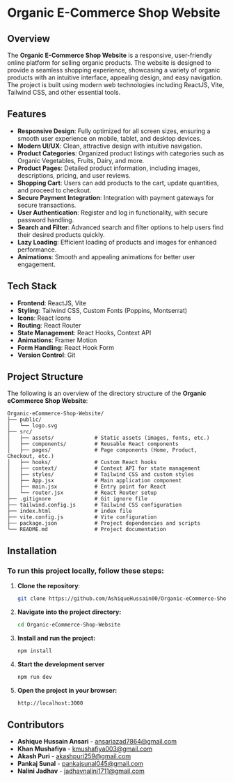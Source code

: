 # Organic E-Commerce Shop Website

## Overview

The **Organic E-Commerce Shop Website** is a responsive, user-friendly online platform for selling organic products. The website is designed to provide a seamless shopping experience, showcasing a variety of organic products with an intuitive interface, appealing design, and easy navigation. The project is built using modern web technologies including ReactJS, Vite, Tailwind CSS, and other essential tools.

## Features

- **Responsive Design**: Fully optimized for all screen sizes, ensuring a smooth user experience on mobile, tablet, and desktop devices.
- **Modern UI/UX**: Clean, attractive design with intuitive navigation.
- **Product Categories**: Organized product listings with categories such as Organic Vegetables, Fruits, Dairy, and more.
- **Product Pages**: Detailed product information, including images, descriptions, pricing, and user reviews.
- **Shopping Cart**: Users can add products to the cart, update quantities, and proceed to checkout.
- **Secure Payment Integration**: Integration with payment gateways for secure transactions.
- **User Authentication**: Register and log in functionality, with secure password handling.
- **Search and Filter**: Advanced search and filter options to help users find their desired products quickly.
- **Lazy Loading**: Efficient loading of products and images for enhanced performance.
- **Animations**: Smooth and appealing animations for better user engagement.

## Tech Stack

- **Frontend**: ReactJS, Vite
- **Styling**: Tailwind CSS, Custom Fonts (Poppins, Montserrat)
- **Icons**: React Icons
- **Routing**: React Router
- **State Management**: React Hooks, Context API
- **Animations**: Framer Motion
- **Form Handling**: React Hook Form
- **Version Control**: Git

## Project Structure

The following is an overview of the directory structure of the **Organic eCommerce Shop Website**:

    
    Organic-eCommerce-Shop-Website/
    ├── public/
    │   └── logo.svg
    ├── src/
    │   ├── assets/             # Static assets (images, fonts, etc.)
    │   ├── components/         # Reusable React components
    │   ├── pages/              # Page components (Home, Product, Checkout, etc.)
    │   ├── hooks/              # Custom React hooks
    │   ├── context/            # Context API for state management
    │   ├── styles/             # Tailwind CSS and custom styles
    │   ├── App.jsx             # Main application component
    │   ├── main.jsx            # Entry point for React
    │   └── router.jsx          # React Router setup
    ├── .gitignore              # Git ignore file
    ├── tailwind.config.js      # Tailwind CSS configuration
    ├── index.html              # index file
    ├── vite.config.js          # Vite configuration
    ├── package.json            # Project dependencies and scripts
    └── README.md               # Project documentation


## Installation

### To run this project locally, follow these steps:

1. **Clone the repository**:
   ```bash
   git clone https://github.com/AshiqueHussain00/Organic-eCommerce-Shop-Website.git
   
2. **Navigate into the project directory:**
    ```bash
   cd Organic-eCommerce-Shop-Website
3. **Install and run the project:**
    ```bash
   npm install
4. **Start the development server**
   ```bash
   npm run dev
5. **Open the project in your browser:**
   ```bash
   http://localhost:3000

## Contributors

- **Ashique Hussain Ansari** - [ansariazad7864@gmail.com](mailto:ansariazad7864@gmail.com)
- **Khan Mushafiya** - [kmushafiya003@gmail.com](mailto:kmushafiya003@gmail.com)
- **Akash Puri** - [akashpuri259@gmail.com](mailto:akashpuri259@gmail.com)
- **Pankaj Sunal** - [pankajsunal045@gmail.com](mailto:pankajsunal045@gmail.com)
- **Nalini Jadhav** - [jadhavnalini1711@gmail.com](mailto:jadhavnalini1711@gmail.com)
